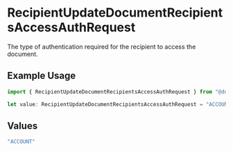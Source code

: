 # RecipientUpdateDocumentRecipientsAccessAuthRequest

The type of authentication required for the recipient to access the document.

## Example Usage

```typescript
import { RecipientUpdateDocumentRecipientsAccessAuthRequest } from "@documenso/sdk-typescript/models/operations";

let value: RecipientUpdateDocumentRecipientsAccessAuthRequest = "ACCOUNT";
```

## Values

```typescript
"ACCOUNT"
```